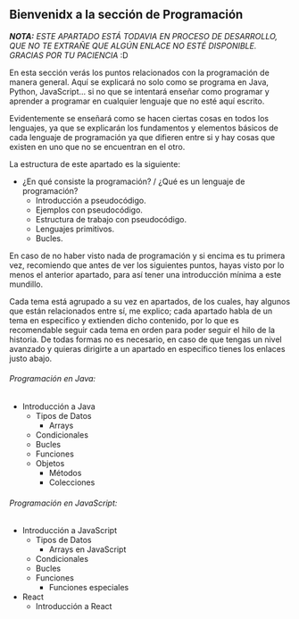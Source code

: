 ## Bienvenidx a la sección de Programación

***NOTA:** ESTE APARTADO ESTÁ TODAVIA EN PROCESO DE DESARROLLO, QUE NO TE EXTRAÑE QUE ALGÚN ENLACE NO ESTÉ DISPONIBLE. GRACIAS POR TU PACIENCIA* :D

En esta sección verás los puntos relacionados con la programación de manera general. Aquí se explicará no solo como se programa en Java, Python, JavaScript... si no que se intentará enseñar como programar y aprender a programar en cualquier lenguaje que no esté aquí escrito. 

Evidentemente se enseñará como se hacen ciertas cosas en todos los lenguajes, ya que se explicarán los fundamentos y elementos básicos de cada lenguaje de programación ya que difieren entre si y hay cosas que existen en uno que no se encuentran en el otro.

La estructura de este apartado es la siguiente:

- ¿En qué consiste la programación? / ¿Qué es un lenguaje de programación?
  - Introducción a pseudocódigo.
  - Ejemplos con pseudocódigo.
  - Estructura de trabajo con pseudocódigo.
  - Lenguajes primitivos.
  - Bucles.


En caso de no haber visto nada de programación y si encima es tu primera vez, recomiendo que antes de ver los siguientes puntos, hayas visto por lo menos el anterior apartado, para así tener una introducción mínima a este mundillo.

Cada tema está agrupado a su vez en apartados, de los cuales, hay algunos que están relacionados entre sí, me explico; cada apartado habla de un tema en especifico y extienden dicho contenido, por lo que es recomendable seguir cada tema en orden para poder seguir el hilo de la historia. De todas formas no es necesario, en caso de que tengas un nivel avanzado y quieras dirigirte a un apartado en específico tienes los enlaces justo abajo.


###### Programación en Java:
  - Introducción a Java 
    - Tipos de Datos
      - Arrays
    - Condicionales
    - Bucles
    - Funciones
    - Objetos
      - Métodos
      - Colecciones

###### Programación en JavaScript:
  - Introducción a JavaScript 
    - Tipos de Datos
      - Arrays en JavaScript
    - Condicionales
    - Bucles
    - Funciones
      - Funciones especiales
  - React
    - Introducción a React
  
